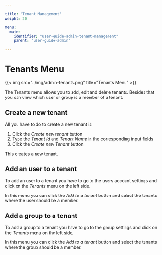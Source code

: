 ```yaml
---

title: 'Tenant Management'
weight: 20

menu:
  main:
    identifier: "user-guide-admin-tenant-management"
    parent: "user-guide-admin"

---
```



# Tenants Menu

{{< img src="../img/admin-tenants.png" title="Tenants Menu" >}}

The Tenants menu allows you to add, edit and delete tenants. Besides that you can view which user or group is a
member of a tenant.

## Create a new tenant

All you have to do to create a new tenant is:

1. Click the *Create new tenant* button
2. Type the *Tenant Id* and *Tenant Name* in the corresponding input fields
3. Click the *Create new Tenant* button
  
This creates a new tenant. 

## Add an user to a tenant

To add an user to a tenant you have to go to the users account settings and click on the *Tenants* menu on the left side.

In this menu you can click the *Add to a tenant* button and select the tenants where the user should be a member.

## Add a group to a tenant
To add a group to a tenant you have to go to the group settings and click on the *Tenants* menu on the left side.

In this menu you can click the *Add to a tenant* button and select the tenants where the group should be a member.
